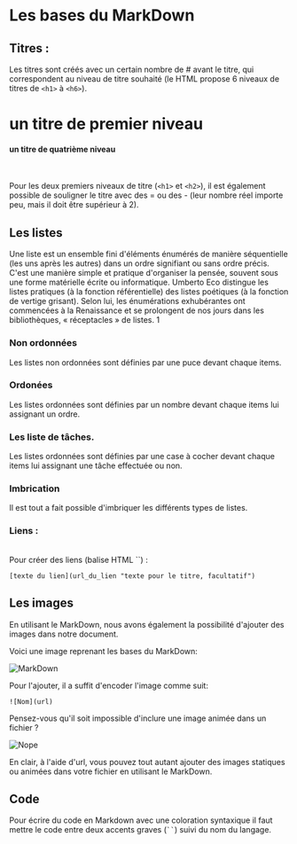 # Les bases du MarkDown  

## Titres :

Les titres sont créés avec un certain nombre de # avant le titre, qui correspondent au niveau de titre souhaité (le HTML propose 6 niveaux de titres de `<h1>` à `<h6>`).
<br>
# un titre de premier niveau
#### un titre de quatrième niveau
<br>

Pour les deux premiers niveaux de titre (`<h1>` et `<h2>`), il est également possible de souligner le titre avec des = ou des - (leur nombre réel importe peu, mais il doit être supérieur à 2).  

## Les listes

Une liste est un ensemble fini d'éléments énumérés de manière séquentielle (les uns après les autres) dans un ordre signifiant ou sans ordre précis. C'est une manière simple et pratique d'organiser la pensée, souvent sous une forme matérielle écrite ou informatique. Umberto Eco distingue les listes pratiques (à la fonction référentielle) des listes poétiques (à la fonction de vertige grisant). Selon lui, les énumérations exhubérantes ont commencées à la Renaissance et se prolongent de nos jours dans les bibliothèques, « réceptacles » de listes. 1

### Non ordonnées

Les listes non ordonnées sont définies par une puce devant chaque items.

### Ordonées

Les listes ordonnées sont définies par un nombre devant chaque items lui assignant un ordre.

### Les liste de tâches.

Les listes ordonnées sont définies par une case à cocher devant chaque items lui assignant une tâche effectuée ou non.

### Imbrication

Il est tout a fait possible d'imbriquer les différents types de listes.

### Liens :
<br>
Pour créer des liens (balise HTML `<a>`) :

`[texte du lien](url_du_lien "texte pour le titre, facultatif")`  

## Les images  

En utilisant le MarkDown, nous avons également la possibilité d'ajouter des images dans notre document.  

Voici une image reprenant les bases du MarkDown:  

![MarkDown](https://encrypted-tbn0.gstatic.com/images?q=tbn:ANd9GcRrHq9bMtd7ZmHJFL89GSp2AhQ0P4yp6lc5ea5WviT0ZoZX8-DW1Q)  

Pour l'ajouter, il a suffit d'encoder l'image comme suit:  

`![Nom](url)`  

Pensez-vous qu'il soit impossible d'inclure une image animée dans un fichier ?  

![Nope](https://www.reactiongifs.us/wp-content/uploads/2013/10/nuh_uh_conan_obrien.gif)  

En clair, à l'aide d'url, vous pouvez tout autant ajouter des images statiques ou animées dans votre fichier en utilisant le MarkDown.  

## Code
Pour écrire du code en Markdown avec une coloration syntaxique il faut mettre le code entre deux accents graves (<code>``</code>) suivi du nom du langage. <br>
